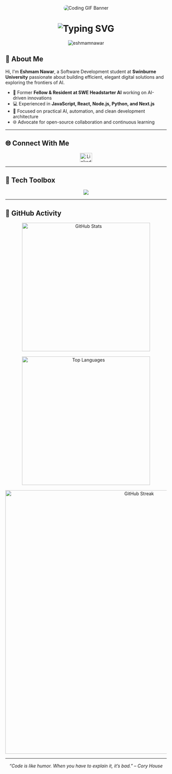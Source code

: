 <!-- 🎬 LIVE ACTION TECH BANNER -->
<p align="center">
  <img src="https://media.giphy.com/media/CVtNe84hhYF9u/giphy.gif" style="border-radius: 10px; max-width: 70%; height: auto;" alt="Coding GIF Banner" />
</p>

<!-- ✨ Animated Typing Introduction -->
<h1 align="center">
  <img src="https://readme-typing-svg.demolab.com?font=Fira+Code&weight=700&size=22&pause=1000&color=00BFFF&center=true&vCenter=true&width=600&lines=I'm+Eshmam+Nawar;Software+Developer+%F0%9F%92%BB;AI+Engineering+Enthusiast+%F0%9F%A4%96" alt="Typing SVG" />
</h1>

<!-- 👁️ Profile Views Counter -->
<p align="center">
  <img src="https://komarev.com/ghpvc/?username=eshmamnawar&label=Profile%20views&color=00BFFF&style=flat" alt="eshmamnawar" />
</p>

<!-- 👤 About Me -->
## 🌟 About Me

Hi, I'm **Eshmam Nawar**, a Software Development student at **Swinburne University** passionate about building efficient, elegant digital solutions and exploring the frontiers of AI.

- 🧠 Former **Fellow & Resident at SWE Headstarter AI** working on AI-driven innovations
- 💻 Experienced in **JavaScript, React, Node.js, Python, and Next.js**
- 🤖 Focused on practical AI, automation, and clean development architecture
- 🌐 Advocate for open-source collaboration and continuous learning

---

<!-- 🔗 Social Links -->
## 🌐 Connect With Me
<p align="center">
  <a href="https://www.linkedin.com/in/eshmam-nawar/" target="_blank">
    <img src="https://raw.githubusercontent.com/rahuldkjain/github-profile-readme-generator/master/src/images/icons/Social/linked-in-alt.svg" alt="LinkedIn" height="28" width="38" />
  </a>
</p>

---

<!-- 🧰 Tech Toolbox -->
## 🧰 Tech Toolbox
<p align="center">
  <img src="https://skillicons.dev/icons?i=html,css,js,ts,react,nextjs,nodejs,tailwind,bootstrap,figma,cpp,python,php,django,mongodb,mysql,firebase,git,aws" style="max-width: 85%;" />
</p>

---

<!-- 📈 GitHub Insights -->
## 🚀 GitHub Activity

<div align="center" style="display: flex; justify-content: center; flex-wrap: wrap; gap: 16px;">
  <img src="https://github-readme-stats.vercel.app/api?username=eshmamnawar&show_icons=true&theme=radical&include_all_commits=true&count_private=true&hide_border=true&custom_title=🔥 GitHub Stats" width="400" alt="GitHub Stats" />
  <img src="https://github-readme-stats.vercel.app/api/top-langs/?username=eshmamnawar&layout=compact&theme=radical&hide_border=true&langs_count=6" width="400" alt="Top Languages" />

  <img src="https://github-readme-streak-stats.herokuapp.com?user=eshmamnawar&theme=radical&hide_border=true" width="820" alt="GitHub Streak" />
</div>

---

<!-- 🧠 Footer Quote -->
<p align="center">
  <em>“Code is like humor. When you have to explain it, it’s bad.” – Cory House</em>
</p>
